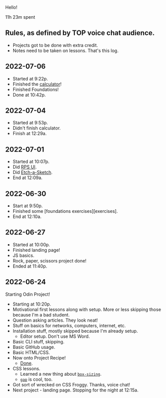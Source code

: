 Hello!

11h 23m spent

## Rules, as defined by TOP voice chat audience.

- Projects got to be done with extra credit.
- Notes need to be taken on lessons.  That's this log.

## 2022-07-06

- Started at 9:22p.
- Finished the [calculator][]!
- Finished Foundations!
- Done at 10:42p.

## 2022-07-04

- Started at 9:53p.
- Didn't finish calculator.
- Finish at 12:29a.

## 2022-07-01

- Started at 10:07p.
- Did [RPS UI][rps].
- Did [Etch-a-Sketch][etch].
- End at 12:09a.

## 2022-06-30

- Start at 9:50p.
- Finished some [foundations exercises][exercises].
- End at 12:10a.

## 2022-06-27

- Started at 10:00p.
- Finished landing page!
- JS basics.
- Rock, paper, scissors project done!
- Ended at 11:40p.

## 2022-06-24

Starting Odin Project!

- Starting at 10:20p.
- Motivational first lessons along with setup.  More or less skipping those
  because I'm a bad student.
- Question asking articles.  They look neat!
- Stuff on basics for networks, computers, internet, etc.
- Installation stuff, mostly skipped because I'm already setup.
    - Editor setup.  Don't use MS Word.
- Basic CLI stuff, skipping.
- Basic GitHub usage.
- Basic HTML/CSS.
- Now onto Project Recipe!
    - [Done][recipes].
- CSS lessons.
    - Learned a new thing about [`box-sizing`][box-sizing].
    - [`gap`][gap] is cool, too.
- Got sort of wrecked on CSS Froggy.  Thanks, voice chat!
- Next project - landing page.  Stopping for the night at 12:15a.


[box-sizing]: https://developer.mozilla.org/en-US/docs/Learn/CSS/Building_blocks/The_box_model#the_alternative_css_box_model
[calculator]: https://oogeima.github.io/calculator/
[etch]: https://github.com/oogeima/etch-a-sketch
[exercise]: https://github.com/oogeima/javascript-exercises/tree/fundamentals-4
[gap]: https://developer.mozilla.org/en-US/docs/Web/CSS/gap
[recipes]: https://oogeima.github.io/odin-recipes/
[rps]: https://github.com/oogeima/rock-paper-scissors
